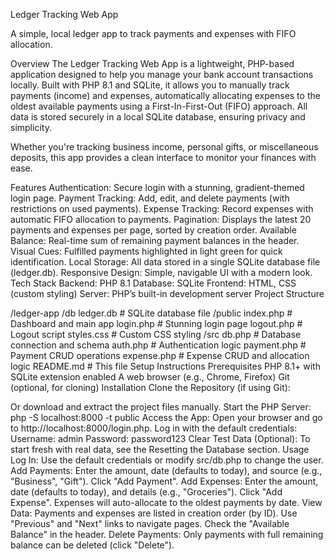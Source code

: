 Ledger Tracking Web App


A simple, local ledger app to track payments and expenses with FIFO allocation.

Overview
The Ledger Tracking Web App is a lightweight, PHP-based application designed to help you manage your bank account transactions locally. Built with PHP 8.1 and SQLite, it allows you to manually track payments (income) and expenses, automatically allocating expenses to the oldest available payments using a First-In-First-Out (FIFO) approach. All data is stored securely in a local SQLite database, ensuring privacy and simplicity.

Whether you're tracking business income, personal gifts, or miscellaneous deposits, this app provides a clean interface to monitor your finances with ease.

Features
Authentication: Secure login with a stunning, gradient-themed login page.
Payment Tracking: Add, edit, and delete payments (with restrictions on used payments).
Expense Tracking: Record expenses with automatic FIFO allocation to payments.
Pagination: Displays the latest 20 payments and expenses per page, sorted by creation order.
Available Balance: Real-time sum of remaining payment balances in the header.
Visual Cues: Fulfilled payments highlighted in light green for quick identification.
Local Storage: All data stored in a single SQLite database file (ledger.db).
Responsive Design: Simple, navigable UI with a modern look.
Tech Stack
Backend: PHP 8.1
Database: SQLite
Frontend: HTML, CSS (custom styling)
Server: PHP’s built-in development server
Project Structure

/ledger-app
  /db
    ledger.db          # SQLite database file
  /public
    index.php         # Dashboard and main app
    login.php         # Stunning login page
    logout.php        # Logout script
    styles.css        # Custom CSS styling
  /src
    db.php            # Database connection and schema
    auth.php          # Authentication logic
    payment.php       # Payment CRUD operations
    expense.php       # Expense CRUD and allocation logic
  README.md           # This file
Setup Instructions
Prerequisites
PHP 8.1+ with SQLite extension enabled
A web browser (e.g., Chrome, Firefox)
Git (optional, for cloning)
Installation
Clone the Repository (if using Git):

Or download and extract the project files manually.
Start the PHP Server:
php -S localhost:8000 -t public
Access the App:
Open your browser and go to http://localhost:8000/login.php.
Log in with the default credentials:
Username: admin
Password: password123
Clear Test Data (Optional):
To start fresh with real data, see the Resetting the Database section.
Usage
Log In:
Use the default credentials or modify src/db.php to change the user.
Add Payments:
Enter the amount, date (defaults to today), and source (e.g., "Business", "Gift").
Click "Add Payment".
Add Expenses:
Enter the amount, date (defaults to today), and details (e.g., "Groceries").
Click "Add Expense". Expenses will auto-allocate to the oldest payments by date.
View Data:
Payments and expenses are listed in creation order (by ID).
Use "Previous" and "Next" links to navigate pages.
Check the "Available Balance" in the header.
Delete Payments:
Only payments with full remaining balance can be deleted (click "Delete").

